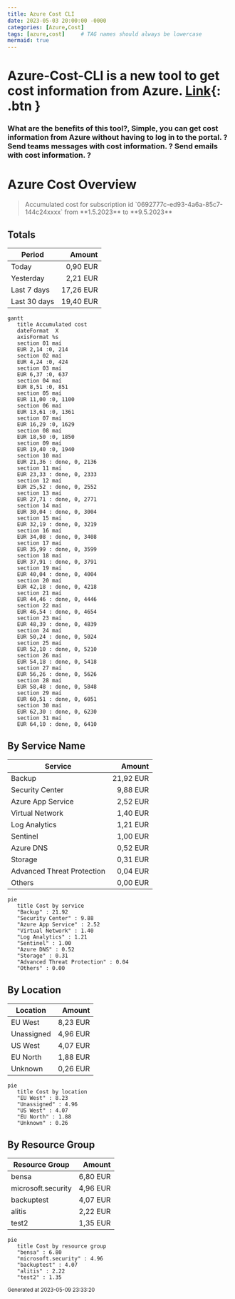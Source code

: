 ```yaml
---
title: Azure Cost CLI
date: 2023-05-03 20:00:00 -0000
categories: [Azure,Cost]
tags: [azure,cost]     # TAG names should always be lowercase
mermaid: true
---
```

# Azure-Cost-CLI is a new tool to get cost information from Azure. [Link](https://github.com/mivano/azure-cost-cli){: .btn }


###  What are the benefits of this tool?, Simple, you can get cost information from Azure without having to log in to the portal. ? Send teams messages with cost information. ? Send emails with cost information. ?

# Azure Cost Overview

<blockquote class="white">
Accumulated cost for subscription id `0692777c-ed93-4a6a-85c7-144c24xxxx` from **1.5.2023** to **9.5.2023**
</blockquote>

## Totals

|Period|Amount|
|---|---:|
|Today|0,90 EUR|
|Yesterday|2,21 EUR|
|Last 7 days|17,26 EUR|
|Last 30 days|19,40 EUR|

```mermaid
gantt
   title Accumulated cost
   dateFormat  X
   axisFormat %s
   section 01 maí
   EUR 2,14 :0, 214
   section 02 maí
   EUR 4,24 :0, 424
   section 03 maí
   EUR 6,37 :0, 637
   section 04 maí
   EUR 8,51 :0, 851
   section 05 maí
   EUR 11,00 :0, 1100
   section 06 maí
   EUR 13,61 :0, 1361
   section 07 maí
   EUR 16,29 :0, 1629
   section 08 maí
   EUR 18,50 :0, 1850
   section 09 maí
   EUR 19,40 :0, 1940
   section 10 maí
   EUR 21,36 : done, 0, 2136
   section 11 maí
   EUR 23,33 : done, 0, 2333
   section 12 maí
   EUR 25,52 : done, 0, 2552
   section 13 maí
   EUR 27,71 : done, 0, 2771
   section 14 maí
   EUR 30,04 : done, 0, 3004
   section 15 maí
   EUR 32,19 : done, 0, 3219
   section 16 maí
   EUR 34,08 : done, 0, 3408
   section 17 maí
   EUR 35,99 : done, 0, 3599
   section 18 maí
   EUR 37,91 : done, 0, 3791
   section 19 maí
   EUR 40,04 : done, 0, 4004
   section 20 maí
   EUR 42,18 : done, 0, 4218
   section 21 maí
   EUR 44,46 : done, 0, 4446
   section 22 maí
   EUR 46,54 : done, 0, 4654
   section 23 maí
   EUR 48,39 : done, 0, 4839
   section 24 maí
   EUR 50,24 : done, 0, 5024
   section 25 maí
   EUR 52,10 : done, 0, 5210
   section 26 maí
   EUR 54,18 : done, 0, 5418
   section 27 maí
   EUR 56,26 : done, 0, 5626
   section 28 maí
   EUR 58,48 : done, 0, 5848
   section 29 maí
   EUR 60,51 : done, 0, 6051
   section 30 maí
   EUR 62,30 : done, 0, 6230
   section 31 maí
   EUR 64,10 : done, 0, 6410
```

## By Service Name

|Service|Amount|
|---|---:|
|Backup|21,92 EUR|
|Security Center|9,88 EUR|
|Azure App Service|2,52 EUR|
|Virtual Network|1,40 EUR|
|Log Analytics|1,21 EUR|
|Sentinel|1,00 EUR|
|Azure DNS|0,52 EUR|
|Storage|0,31 EUR|
|Advanced Threat Protection|0,04 EUR|
|Others|0,00 EUR|

```mermaid
pie
   title Cost by service
   "Backup" : 21.92
   "Security Center" : 9.88
   "Azure App Service" : 2.52
   "Virtual Network" : 1.40
   "Log Analytics" : 1.21
   "Sentinel" : 1.00
   "Azure DNS" : 0.52
   "Storage" : 0.31
   "Advanced Threat Protection" : 0.04
   "Others" : 0.00
```

## By Location

|Location|Amount|
|---|---:|
|EU West|8,23 EUR|
|Unassigned|4,96 EUR|
|US West|4,07 EUR|
|EU North|1,88 EUR|
|Unknown|0,26 EUR|

```mermaid
pie
   title Cost by location
   "EU West" : 8.23
   "Unassigned" : 4.96
   "US West" : 4.07
   "EU North" : 1.88
   "Unknown" : 0.26
```

## By Resource Group

|Resource Group|Amount|
|---|---:|
|bensa|6,80 EUR|
|microsoft.security|4,96 EUR|
|backuptest|4,07 EUR|
|alitis|2,22 EUR|
|test2|1,35 EUR|

```mermaid
pie
   title Cost by resource group
   "bensa" : 6.80
   "microsoft.security" : 4.96
   "backuptest" : 4.07
   "alitis" : 2.22
   "test2" : 1.35
```

<sup>Generated at 2023-05-09 23:33:20</sup>





